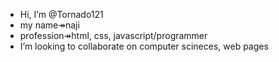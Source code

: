 -  Hi, I’m @Tornado121
- my name↠naji
-  profession↠html, css, javascript/programmer
-  I’m looking to collaborate on computer scineces, web pages



<!---
Tornado121/Tornado121 is a ✨ special ✨ repository because its `README.md` (this file) appears on your GitHub profile.
You can click the Preview link to take a look at your changes.
--->

